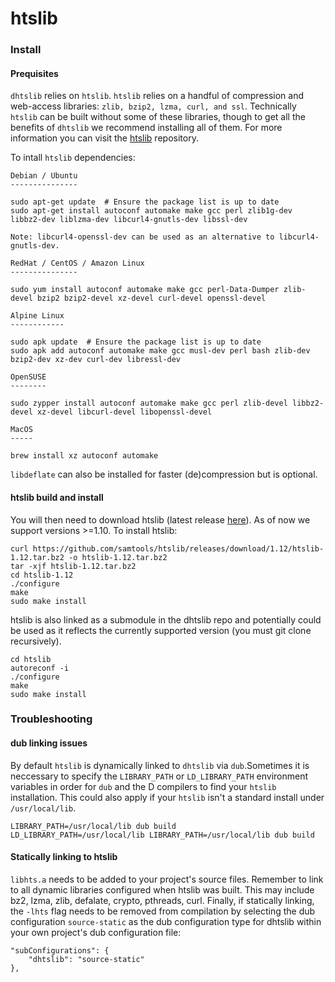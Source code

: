 # htslib
### Install
#### Prequisites
`dhtslib` relies on `htslib`. `htslib` relies on a handful of compression and web-access libraries: `zlib, bzip2, lzma, curl, and ssl`. Technically `htslib` can be built without some of these libraries, though to get all the benefits of `dhtslib` we recommend installing all of them. For more information you can visit the [htslib](https://github.com/samtools/htslib) repository. 

To intall `htslib` dependencies:
```
Debian / Ubuntu
---------------

sudo apt-get update  # Ensure the package list is up to date
sudo apt-get install autoconf automake make gcc perl zlib1g-dev libbz2-dev liblzma-dev libcurl4-gnutls-dev libssl-dev

Note: libcurl4-openssl-dev can be used as an alternative to libcurl4-gnutls-dev.

RedHat / CentOS / Amazon Linux
---------------

sudo yum install autoconf automake make gcc perl-Data-Dumper zlib-devel bzip2 bzip2-devel xz-devel curl-devel openssl-devel

Alpine Linux
------------

sudo apk update  # Ensure the package list is up to date
sudo apk add autoconf automake make gcc musl-dev perl bash zlib-dev bzip2-dev xz-dev curl-dev libressl-dev

OpenSUSE
--------

sudo zypper install autoconf automake make gcc perl zlib-devel libbz2-devel xz-devel libcurl-devel libopenssl-devel

MacOS
-----

brew install xz autoconf automake
````
`libdeflate` can also be installed for faster (de)compression but is optional.

#### htslib build and install
You will then need to download htslib (latest release [here](https://github.com/samtools/htslib/releases/latest)). As of now we support versions >=1.10. To install htslib:

```
curl https://github.com/samtools/htslib/releases/download/1.12/htslib-1.12.tar.bz2 -o htslib-1.12.tar.bz2
tar -xjf htslib-1.12.tar.bz2
cd htslib-1.12
./configure
make 
sudo make install
```
htslib is also linked as a submodule in the dhtslib repo and potentially could be used as it reflects the currently supported version (you must git clone recursively).
```
cd htslib
autoreconf -i
./configure
make 
sudo make install
```

### Troubleshooting
#### dub linking issues
By default `htslib` is dynamically linked to `dhtslib` via `dub`.Sometimes it is neccessary to specify the `LIBRARY_PATH` or `LD_LIBRARY_PATH` environment variables in order for `dub` and the D compilers to find your `htslib` installation. This could also apply if your `htslib` isn't a standard install under `/usr/local/lib`.

```
LIBRARY_PATH=/usr/local/lib dub build
LD_LIBRARY_PATH=/usr/local/lib LIBRARY_PATH=/usr/local/lib dub build
```


#### Statically linking to htslib
`libhts.a` needs to be added to your project's source files.
Remember to link to all dynamic libraries configured when htslib was built. This may
include bz2, lzma, zlib, defalate, crypto, pthreads, curl.
Finally, if statically linking, the `-lhts` flag needs to be removed from compilation
by selecting the dub configuration `source-static` as the dub configuration type for dhtslib
within your own project's dub configuration file:

```
"subConfigurations": {
    "dhtslib": "source-static"
},
```
